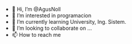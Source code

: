 - 👋 Hi, I’m @AgusNoll
- 👀 I’m interested in programacion
- 🌱 I’m currently learning University, Ing. Sistem.
- 💞️ I’m looking to collaborate on ...
- 📫 How to reach me 

<!---
AgusNoll/AgusNoll is a ✨ special ✨ repository because its `README.md` (this file) appears on your GitHub profile.
You can click the Preview link to take a look at your changes.
--->
